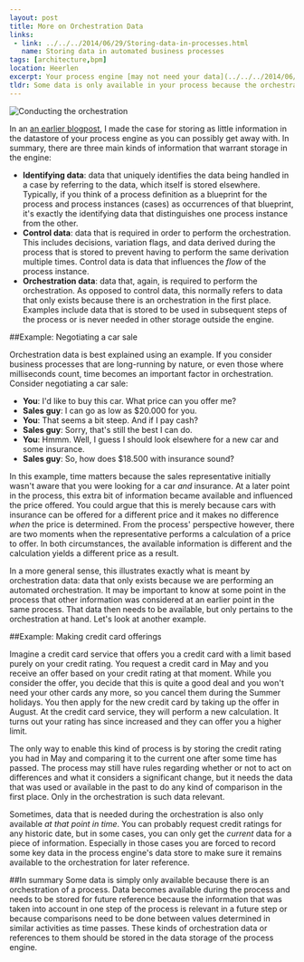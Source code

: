 ```yaml
---
layout: post
title: More on Orchestration Data
links: 
 - link: ../../../2014/06/29/Storing-data-in-processes.html
   name: Storing data in automated business processes
tags: [architecture,bpm]
location: Heerlen
excerpt: Your process engine [may not need your data](../../../2014/06/29/Storing-data-in-processes.html), but the orchestration it's performing might.
tldr: Some data is only available in your process because the orchestration has taken place. This includes information that was taken into account while performing the execution and has no history and therefore cannot be retrieved in retrospect. In such cases the data should be stored in the process engine's data storage.
---
```


![Conducting the orchestration][conductors-baton]   

In an [an earlier blogpost][storing-data-in-processes], I made the case for storing as little information in the datastore of your process engine as you can possibly get away with. In summary, there are three main kinds of information that warrant storage in the engine:

* **Identifying data**: data that uniquely identifies the data being handled in a case by referring to the data, which itself is stored elsewhere. Typically, if you think of a process definition as a blueprint for the process and process instances (cases) as occurrences of that blueprint, it's exactly the identifying data that distinguishes one process instance from the other.
* **Control data**: data that is required in order to perform the orchestration. This includes decisions, variation flags, and data derived during the process that is stored to prevent having to perform the same derivation multiple times. Control data is data that influences the *flow* of the process instance.
* **Orchestration data**: data that, again, is required to perform the orchestration. As opposed to control data, this normally refers to data that only exists because there is an orchestration in the first place. Examples include data that is stored to be used in subsequent steps of the process or is never needed in other storage outside the engine.

##Example: Negotiating a car sale

Orchestration data is best explained using an example. If you consider business processes that are long-running by nature, or even those where milliseconds count, time becomes an important factor in orchestration. Consider negotiating a car sale:

* **You**: I'd like to buy this car. What price can you offer me?
* **Sales guy**: I can go as low as $20.000 for you.
* **You**: That seems a bit steep. And if I pay cash?
* **Sales guy**: Sorry, that's still the best I can do.
* **You**: Hmmm. Well, I guess I should look elsewhere for a new car and some insurance.
* **Sales guy**: So, how does $18.500 with insurance sound?

In this example, time matters because the sales representative initially wasn't aware that you were looking for a car *and* insurance. At a later point in the process, this extra bit of information became available and influenced the price offered. You could argue that this is merely because cars with insurance can be offered for a different price and it makes no difference *when* the price is determined. From the process' perspective however, there are two moments when the representative performs a calculation of a price to offer. In both circumstances, the available information is different and the calculation yields a different price as a result.

In a more general sense, this illustrates exactly what is meant by orchestration data: data that only exists because we are performing an automated orchestration. It may be important to know at some point in the process that other information was considered at an earlier point in the same process. That data then needs to be available, but only pertains to the orchestration at hand. Let's look at another example.

##Example: Making credit card offerings

Imagine a credit card service that offers you a credit card with a limit based purely on your credit rating. You request a credit card in May and you receive an offer based on your credit rating at that moment. While you consider the offer, you decide that this is quite a good deal and you won't need your other cards any more, so you cancel them during the Summer holidays. You then apply for the new credit card by taking up the offer in August. At the credit card service, they will perform a new calculation. It turns out your rating has since increased and they can offer you a higher limit.

The only way to enable this kind of process is by storing the credit rating you had in May and comparing it to the current one after some time has passed. The process may still have rules regarding whether or not to act on differences and what it considers a significant change, but it needs the data that was used or available in the past to do any kind of comparison in the first place. Only in the orchestration is such data relevant.

Sometimes, data that is needed during the orchestration is also only available *at that point in time*. You can probably request credit ratings for any historic date, but in some cases, you can only get the *current* data for a piece of information. Especially in those cases you are forced to record some key data in the process engine's data store to make sure it remains available to the orchestration for later reference.

##In summary
Some data is simply only available because there is an orchestration of a process. Data becomes available during the process and needs to be stored for future reference because the information that was taken into account in one step of the process is relevant in a future step or because comparisons need to be done between values determined in similar activities as time passes. These kinds of orchestration data or references to them should be stored in the data storage of the process engine.


[storing-data-in-processes]: ../../../2014/06/29/Storing-data-in-processes.html "Storing data in automated business processes"
[conductors-baton]: ../../../assets/images/posts/conductors-baton.jpg  "Conducting the orchestration"
